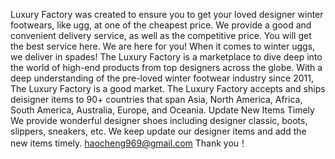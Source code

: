Luxury Factory was created to ensure you to get your loved designer winter footwears, like ugg, at one of the cheapest price. We provide a good and convenient delivery service, as well as the competitive price. You will get the best service here. We are here for you!
When it comes to winter uggs, we deliver in spades! The Luxury Factory is a marketplace to dive deep into the world of high-end products from top designers across the globe. With a deep understanding of the pre-loved winter footwear industry since 2011, The Luxury Factory is a good market. The Luxury Factory accepts and ships deisigner items to 90+ countries that span Asia, North America, Africa, South America, Australia, Europe, and Oceania.
Update New Items Timely
We provide wonderful designer shoes including designer classic, boots, slippers, sneakers, etc. We keep update our designer items and add the new items timely.
haocheng969@gmail.com
Thank you！
